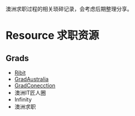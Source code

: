 澳洲求职过程的相关琐碎记录，会考虑后期整理分享。

# Resource 求职资源
## Grads
- [Ribit](ribit.net)
- [GradAustralia](gradaustralia.com.au)
- [GradConecction](au.gradconnection.com)
- 澳洲IT匠人圈
- Infinity
- 澳洲求职
